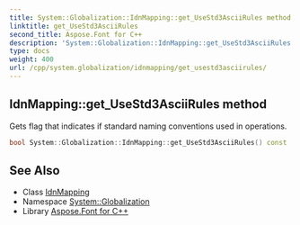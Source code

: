 ```yaml
---
title: System::Globalization::IdnMapping::get_UseStd3AsciiRules method
linktitle: get_UseStd3AsciiRules
second_title: Aspose.Font for C++
description: 'System::Globalization::IdnMapping::get_UseStd3AsciiRules method. Gets flag that indicates if standard naming conventions used in operations in C++.'
type: docs
weight: 400
url: /cpp/system.globalization/idnmapping/get_usestd3asciirules/
---
```

## IdnMapping::get_UseStd3AsciiRules method


Gets flag that indicates if standard naming conventions used in operations.

```cpp
bool System::Globalization::IdnMapping::get_UseStd3AsciiRules() const
```

## See Also

* Class [IdnMapping](../)
* Namespace [System::Globalization](../../)
* Library [Aspose.Font for C++](../../../)
